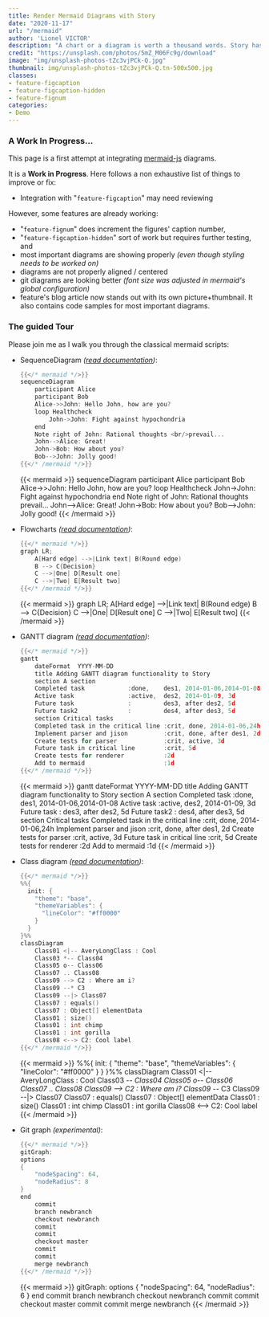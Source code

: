 ```yaml
---
title: Render Mermaid Diagrams with Story
date: "2020-11-17"
url: "/mermaid"
author: 'Lionel VICTOR'
description: "A chart or a diagram is worth a thousand words. Story has your back with MermaidJS."
credit: "https://unsplash.com/photos/5mZ_M06Fc9g/download"
image: "img/unsplash-photos-tZc3vjPCk-Q.jpg"
thumbnail: img/unsplash-photos-tZc3vjPCk-Q.tn-500x500.jpg
classes:
- feature-figcaption
- feature-figcaption-hidden
- feature-fignum
categories:
- Demo
---
```


[mermaidjs_home]: https://mermaid-js.github.io/mermaid/#/ "go to mermaid home page..."

### A Work In Progress...

This page is a first attempt at integrating [mermaid-js][mermaidjs_home] diagrams.

<!--more-->

It is a **Work in Progress**. Here follows a non exhaustive list of things to improve or fix:
- Integration with "`feature-figcaption`" may need reviewing

However, some features are already working:
- "`feature-fignum`" does increment the figures' caption number,
- "`feature-figcaption-hidden`" sort of work but requires further testing, and
- most important diagrams are showing properly _(even though styling needs to be worked on)_
- diagrams are not properly aligned / centered
- git diagrams are looking better _(font size was adjusted in mermaid's global configuration)_
- feature's blog article now stands out with its own picture+thumbnail. It also contains code
  samples for most important diagrams.

### The guided Tour

Please join me as I walk you through the classical mermaid scripts:


- SequenceDiagram _([read documentation](https://mermaid-js.github.io/mermaid/#/sequenceDiagram?id=sequence-diagrams))_:
  ```go
  {{</* mermaid */>}}
  sequenceDiagram
      participant Alice
      participant Bob
      Alice->>John: Hello John, how are you?
      loop Healthcheck
          John->John: Fight against hypochondria
      end
      Note right of John: Rational thoughts <br/>prevail...
      John-->Alice: Great!
      John->Bob: How about you?
      Bob-->John: Jolly good!
  {{</* /mermaid */>}}
  ```
  {{< mermaid >}}
  sequenceDiagram
      participant Alice
      participant Bob
      Alice->>John: Hello John, how are you?
      loop Healthcheck
          John->John: Fight against hypochondria
      end
      Note right of John: Rational thoughts <br/>prevail...
      John-->Alice: Great!
      John->Bob: How about you?
      Bob-->John: Jolly good!
  {{< /mermaid >}}

- Flowcharts _([read documentation](https://mermaid-js.github.io/mermaid/#/flowchart?id=flowcharts-basic-syntax))_:
  ```go
  {{</* mermaid */>}}
  graph LR;
      A[Hard edge] -->|Link text| B(Round edge)
      B --> C{Decision}
      C -->|One| D[Result one]
      C -->|Two| E[Result two]
  {{</* /mermaid */>}}
  ```
  {{< mermaid >}}
  graph LR;
      A[Hard edge] -->|Link text| B(Round edge)
      B --> C{Decision}
      C -->|One| D[Result one]
      C -->|Two| E[Result two]
  {{< /mermaid >}}

- GANTT diagram _([read documentation](https://mermaid-js.github.io/mermaid/#/gantt?id=gantt-diagrams))_:
  ```go
  {{</* mermaid */>}}
  gantt
      dateFormat  YYYY-MM-DD
      title Adding GANTT diagram functionality to Story
      section A section
      Completed task            :done,    des1, 2014-01-06,2014-01-08
      Active task               :active,  des2, 2014-01-09, 3d
      Future task               :         des3, after des2, 5d
      Future task2              :         des4, after des3, 5d
      section Critical tasks
      Completed task in the critical line :crit, done, 2014-01-06,24h
      Implement parser and jison          :crit, done, after des1, 2d
      Create tests for parser             :crit, active, 3d
      Future task in critical line        :crit, 5d
      Create tests for renderer           :2d
      Add to mermaid                      :1d
  {{</* /mermaid */>}}
  ```
  {{< mermaid >}}
  gantt
      dateFormat  YYYY-MM-DD
      title Adding GANTT diagram functionality to Story
      section A section
      Completed task            :done,    des1, 2014-01-06,2014-01-08
      Active task               :active,  des2, 2014-01-09, 3d
      Future task               :         des3, after des2, 5d
      Future task2              :         des4, after des3, 5d
      section Critical tasks
      Completed task in the critical line :crit, done, 2014-01-06,24h
      Implement parser and jison          :crit, done, after des1, 2d
      Create tests for parser             :crit, active, 3d
      Future task in critical line        :crit, 5d
      Create tests for renderer           :2d
      Add to mermaid                      :1d
  {{< /mermaid >}}

- Class diagram _([read documentation](https://mermaid-js.github.io/mermaid/#/classDiagram?id=class-diagrams))_:
  ```go
  {{</* mermaid */>}}
  %%{
    init: {
      "theme": "base",
      "themeVariables": {
        "lineColor": "#ff0000"
      }
    }
  }%%
  classDiagram
      Class01 <|-- AveryLongClass : Cool
      Class03 *-- Class04
      Class05 o-- Class06
      Class07 .. Class08
      Class09 --> C2 : Where am i?
      Class09 --* C3
      Class09 --|> Class07
      Class07 : equals()
      Class07 : Object[] elementData
      Class01 : size()
      Class01 : int chimp
      Class01 : int gorilla
      Class08 <--> C2: Cool label
  {{</* /mermaid */>}}
  ```
  {{< mermaid >}}
  %%{
    init: {
      "theme": "base",
      "themeVariables": {
        "lineColor": "#ff0000"
      }
    }
  }%%
  classDiagram
      Class01 <|-- AveryLongClass : Cool
      Class03 *-- Class04
      Class05 o-- Class06
      Class07 .. Class08
      Class09 --> C2 : Where am i?
      Class09 --* C3
      Class09 --|> Class07
      Class07 : equals()
      Class07 : Object[] elementData
      Class01 : size()
      Class01 : int chimp
      Class01 : int gorilla
      Class08 <--> C2: Cool label
  {{< /mermaid >}}

- Git graph _(experimental)_:
  ```go
  {{</* mermaid */>}}
  gitGraph:
  options
  {
      "nodeSpacing": 64,
      "nodeRadius": 8
  }
  end
      commit
      branch newbranch
      checkout newbranch
      commit
      commit
      checkout master
      commit
      commit
      merge newbranch
  {{</* /mermaid */>}}
  ```
  {{< mermaid >}}
gitGraph:
options
{
  "nodeSpacing": 64,
  "nodeRadius": 6
}
end
  commit
  branch newbranch
  checkout newbranch
  commit
  commit
  checkout master
  commit
  commit
  merge newbranch
  {{< /mermaid >}}
